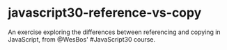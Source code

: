 # javascript30-reference-vs-copy
An exercise exploring the differences between referencing and copying in JavaScript, from @WesBos' #JavaScript30 course.
